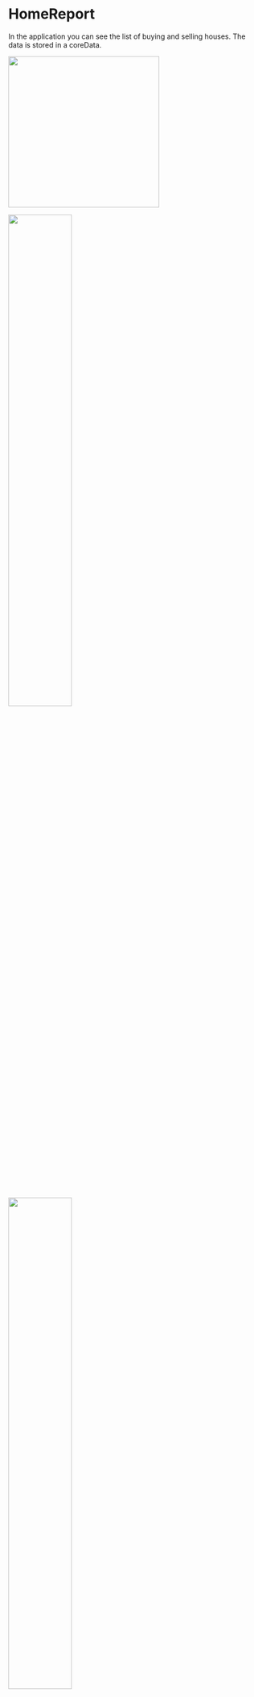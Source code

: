 # HomeReport

In the application you can see the list of buying and selling houses. The data is stored in a coreData.

<img src="![Simulator Screen Shot - iPhone 14 Pro - 2022-12-05 at 14 41 30](https://user-images.githubusercontent.com/92182846/205637939-881306a7-fdb7-4894-884e-b57ce7ae61e1.png)
 " width="300">

<img src="[https://user-images.githubusercontent.com/16319829/81180309-2b51f000-8fee-11ea-8a78-ddfe8c3412a7.png](https://user-images.githubusercontent.com/92182846/205637939-881306a7-fdb7-4894-884e-b57ce7ae61e1.png)" width=50% height=50%>


<img src="(https://user-images.githubusercontent.com/92182846/205638260-bc94142f-453e-45d7-b556-292694f93e4b.png)" width=50% height=50%>


<div style="width: 200; height: 200">
  
 ![Simulator Screen Shot - iPhone 14 Pro - 2022-12-05 at 14 41 30](https://user-images.githubusercontent.com/92182846/205638516-71df9e12-7d5f-47c1-bbe9-c4ef11817ba6.png)
  
</div>
